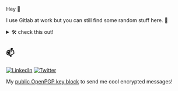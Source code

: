 Hey 👋

I use Gitlab at work but you can still find some random stuff here. 🧙

<details>
  <summary>🛠️ check this out!</summary>

  - [Invite](https://discord.com/oauth2/authorize?client_id=1148302315674144778) **BingusBoingus** to your discord server
  - Install **goji-CLI**
    - ```zsh
      brew install sanriodev/homebrew-goji
      or
      go install github.com/sanriodev/goji@latest
      ```
  - [Join](https://testflight.apple.com/join/kz131jGp) Alina's App Beta and report Feedback

</details>

## 📫

[![LinkedIn](https://img.shields.io/badge/LinkedIn-0A66C2?style=for-the-badge&logo=linkedin&logoColor=white)](https://www.linkedin.com/in/matteo-juen-6050bb284/)
[![Twitter](https://img.shields.io/badge/Twitter-1DA1F2?style=for-the-badge&logo=twitter&logoColor=white)](https://twitter.com/blvckleg)

My <a href="https://raw.githubusercontent.com/sanriodev/sanriodev/main/key.gpg" target="_blank">public OpenPGP key block</a> to send me cool encrypted messages!
